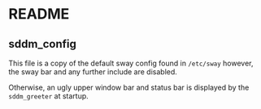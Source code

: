 # README

## sddm_config
This file is a copy of the default sway config found in `/etc/sway` however, the sway bar and any further include are disabled.

Otherwise, an ugly upper window bar and status bar is displayed by the `sddm_greeter` at startup.

